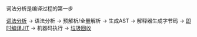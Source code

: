 词法分析是编译过程的第一步

[词法分析](00-前端/00-核心/JavaScript/核心概念/编译原理/词法分析.md) → 语法分析 → 预解析/全量解析 → 生成AST → 解释器生成字节码 → [即时编译JIT](00-前端/00-核心/JavaScript/核心概念/编译原理/即时编译JIT.md) → 机器码执行 -> [垃圾回收](00-前端/00-核心/JavaScript/核心概念/编译原理/垃圾回收.md)